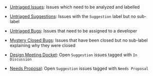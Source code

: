  * [Untriaged Issues](https://github.com/Microsoft/TypeScript/issues?q=is%3Aopen+is%3Aissue+no%3Alabel): Issues which need to be analyzed and labelled
 * [Untriaged Suggestions](https://github.com/Microsoft/TypeScript/issues?utf8=%E2%9C%93&q=is%3Aopen+is%3Aissue+label%3A%22Suggestion%22+-label%3A%22Needs+Proposal%22+-label%3A%22Needs+More+Info%22+-label%3A%22In+Discussion%22+-label%3A%22Visual+Studio%22+-label%3A%22Revisit%22+-label%3A%22Accepting+PRs%22+-label%3A%22Committed%22): Issues with the `Suggestion` label but no sub-label
 * [Untriaged Bugs](https://github.com/Microsoft/TypeScript/issues?q=is%3Aopen+is%3Aissue+label%3Abug+no%3Amilestone): Issues that need to be assigned to a developer

 * [Mystery Closed Bugs](https://github.com/Microsoft/TypeScript/issues?q=is%3Aclosed+is%3Aissue+label%3Abug++-label%3AFixed+-label%3A%22By+Design%22+-label%3A%22Duplicate%22+-label%3A%22Won%27t+Fix%22): Issues that have been closed but no sub-label explaining why they were closed

 * [Design Meeting Docket](https://github.com/Microsoft/TypeScript/issues?q=is%3Aopen+is%3Aissue+label%3A%22in+discussion%22): Open `Suggestion` issues tagged with `In Discussion`

 * [Needs Proposal](https://github.com/Microsoft/TypeScript/issues?q=is%3Aopen+is%3Aissue+label%3A%22needs+proposal%22): Open `Suggestion` issues tagged with `Needs Proposal`